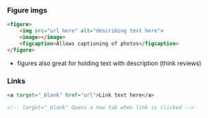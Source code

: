 ### Figure imgs
```html
<figure>
	<img src="url here" alt="describing text here">
	<image></image>
	<figcaption>Allows captioning of photos</figcaption>
</figure>
```
- figures also great for holding text with description (think reviews)

### Links
```html
<a target="_blank" href="url">Link text here</a>

<!-- target="_blank" Opens a new tab when link is clicked -->
```
